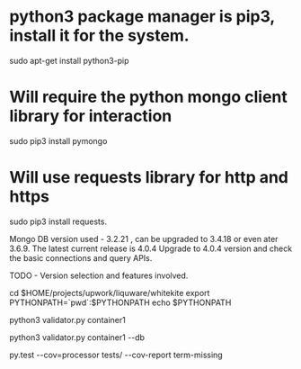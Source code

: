 # python3 package manager is pip3, install it for the system.
sudo apt-get install python3-pip
# Will require the python mongo client library for interaction
sudo pip3 install pymongo
# Will use requests library for http and https
sudo pip3 install requests.

Mongo DB version used - 3.2.21 , can be upgraded to 3.4.18 or even ater 3.6.9. The latest current release is 4.0.4
Upgrade to 4.0.4 version and check the basic connections and query APIs.

TODO - Version selection and features involved.

cd $HOME/projects/upwork/liquware/whitekite
export PYTHONPATH=`pwd`:$PYTHONPATH
echo $PYTHONPATH

python3 validator.py container1

python3 validator.py container1 --db

py.test --cov=processor tests/ --cov-report term-missing
